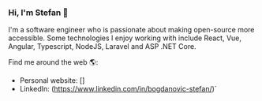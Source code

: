### Hi, I'm Stefan 👋

I'm a software engineer who is passionate about making open-source more accessible. 
Some technologies I enjoy working with include React, Vue, Angular, Typescript, NodeJS, Laravel and ASP .NET Core.

Find me around the web 🌎:
  - Personal website: []
  - LinkedIn: (https://www.linkedin.com/in/bogdanovic-stefan/)`

<!--
**CerealKiller97/CerealKiller97** is a ✨ _special_ ✨ repository because its `README.md` (this file) appears on your GitHub profile.

Here are some ideas to get you started:

- 🔭 I’m currently working on ...
- 🌱 I’m currently learning ...
- 👯 I’m looking to collaborate on ...
- 🤔 I’m looking for help with ...
- 💬 Ask me about ...
- 📫 How to reach me: ...
- 😄 Pronouns: ...
- ⚡ Fun fact: ...
-->
